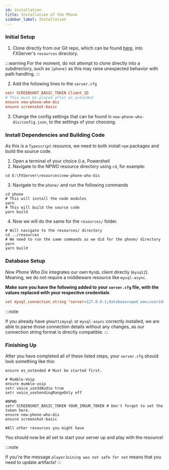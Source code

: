 ```yaml
---
id: installation
title: Installation of the Phone
sidebar_label: Installation
---
```

### Initial Setup
1. Clone directly from our Git repo, which can be found [here](https://github.com/project-error/new-phone-who-dis),
   into FXServer's `resources` directory.
   
:::warning
For the moment, do not attempt to clone directly into a subdirectory, such as `[phone]` as this
may raise unexpected behavior with path handling.
:::
   
2. Add the following lines to the `server.cfg`
```cfg
setr SCREENSHOT_BASIC_TOKEN Client_ID
# This must be placed after es_extended
ensure new-phone-who-dis
ensure screenshot-basic
```
3. Change the config settings that can be found in `new-phone-who-dis/config.json`, to
the settings of your choosing.
   
### Install Dependencies and Building Code
As this is a `Typescript` resource, we need to both install `npm` packages and build the source
code.

1. Open a terminal of your choice (i.e, Powershell
2. Navigate to the NPWD resource directory using `cd`, for example:
```shell
cd E:\FXServer\resources\new-phone-who-dis
```
3. Navigate to the `phone/` and run the following commands
```shell
cd phone
# This will install the node modules
yarn
# This will build the source code
yarn build
```
4. Now we will do the same for the `resources/` folder.
```shell
# Will navigate to the resources/ directory
cd ../resources
# We need to run the same commands as we did for the phone/ directory
yarn
yarn build
```
   
### Database Setup
*New Phone Who Dis* integrates our own `MySQL` client directly (`mysql2`). Meaning, we do
not require a middleware resource like `mysql-async`.

**Make sure you have the following added to your `server.cfg` file, with the values 
replaced with your respective credentials** 

```cfg
set mysql_connection_string "server=127.0.0.1;database=npwd_wow;userid=dev;password=devlocal"
```

:::note

If you already have `ghmattimysql` or `mysql-async` correctly installed, we are able to parse
those connection details without any changes, as our connection string format is directly compatible.
:::

### Finishing Up

After you have completed all of these listed steps, your `server.cfg` should look something
like this:

```shell
ensure es_extended # Must be started first.

# Mumble-Voip
ensure mumble-voip
setr voice_use3dAudio true
setr voice_useSendingRangeOnly off

#NPWD
setr SCREENSHOT_BASIC_TOKEN YOUR_IMGUR_TOKEN # Don't forget to set the token here.
ensure new-phone-who-dis 
ensure screenshot-basic

#All other resources you might have
```

You should now be all set to start your server up and play with the resource!


:::note

If you're the message `playerJoining was not safe for net` means that you need to update artifacts!
:::